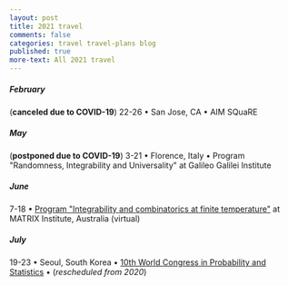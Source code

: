 ```yaml
---
layout: post
title: 2021 travel
comments: false
categories: travel travel-plans blog
published: true
more-text: All 2021 travel
---
```


<!-- ##### January -->



<!--more-->

##### February

(**canceled due to COVID-19**) 22-26 &bull; San Jose, CA &bull; AIM SQuaRE

<!-- ##### March -->




<!-- ##### April -->


##### May

(**postponed due to COVID-19**)
3-21
&bull; 
Florence, Italy
&bull;
Program "Randomness, Integrability and Universality" at Galileo Galilei Institute

##### June

7-18
&bull; 
[Program "Integrability and combinatorics at finite temperature"](https://www.matrix-inst.org.au/events/integrability-and-combinatorics-at-finite-temperature/) at MATRIX Institute, Australia (virtual)
##### July

19-23
&bull; 
Seoul, South Korea
&bull;
[10th World Congress in Probability and Statistics](http://wc2020.org/index.php) 
&bull;
(*rescheduled from 2020*)

<!-- ##### August -->



<!-- ##### September -->

<!-- ##### October  -->

<!-- ##### November -->

<!-- ##### December -->

